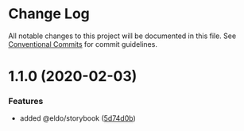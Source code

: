 # Change Log

All notable changes to this project will be documented in this file.
See [Conventional Commits](https://conventionalcommits.org) for commit guidelines.

# 1.1.0 (2020-02-03)


### Features

* added @eldo/storybook ([5d74d0b](https://github.com/Lilmortal/eldo/commit/5d74d0bb05c7b11f7ff31469366b85b2566661a3))
